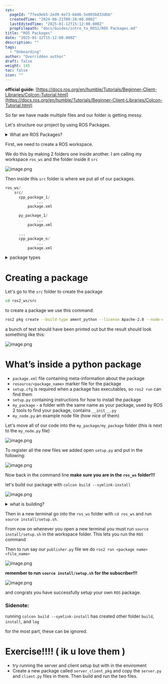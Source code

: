 ```yaml
---
sys:
  pageId: "7fea9eb5-2ed9-4e73-b6d6-5e093b833dbb"
  createdTime: "2024-08-21T00:28:00.000Z"
  lastEditedTime: "2025-01-12T15:12:00.000Z"
  propFilepath: "docs/Guides/intro_to_ROS2/ROS Packages.md"
title: "ROS Packages"
date: "2025-01-12T15:12:00.000Z"
description: ""
tags:
  - "Onboarding"
author: "Overridden author"
draft: false
weight: 145
toc: false
icon: ""
---
```


**official guide:** [https://docs.ros.org/en/humble/Tutorials/Beginner-Client-Libraries/Colcon-Tutorial.html](https://docs.ros.org/en/humble/Tutorials/Beginner-Client-Libraries/Colcon-Tutorial.html)

So far we have made multiple files and our folder is getting messy.

Let's structure our project by using ROS Packages.

<details>

<summary>What are ROS Packages?</summary>

ROS Packages are, as the name implies, packages of code that are highly sharable between ROS developers.

They consist of a folder, `package.xml` file, and source code

```python
      cpp_package_1/
		      ... imagine much code files here ..
          package.xml
```

</details>

First, we need to create a ROS workspace.

We do this by making 2 folders one inside another. I am calling my workspace `ros_ws` and the folder inside it `src`

![image.png](https://prod-files-secure.s3.us-west-2.amazonaws.com/d518164a-d88e-44d1-a4ee-3adb3bd8bce0/70706947-fd18-4537-a67b-e12946812d31/image.png?X-Amz-Algorithm=AWS4-HMAC-SHA256&X-Amz-Content-Sha256=UNSIGNED-PAYLOAD&X-Amz-Credential=ASIAZI2LB466V3KVXHZJ%2F20250604%2Fus-west-2%2Fs3%2Faws4_request&X-Amz-Date=20250604T220121Z&X-Amz-Expires=3600&X-Amz-Security-Token=IQoJb3JpZ2luX2VjEF0aCXVzLXdlc3QtMiJGMEQCIHnR6pChpEwGAgIMUsB%2FvdZR%2Ba%2FzyjtJh3Yd4wh8qpRIAiB3b1UgjPFbfJ4yY4LM9XifPSa1k4GpvFlBOGiaPeSIBSr%2FAwg1EAAaDDYzNzQyMzE4MzgwNSIMITaVFLEcKQVKbTzGKtwDxd28IdJ2SqFa4%2BGOacv7F%2FlJUKQSZTkICxVBzg%2FG%2FPgoRRnXj8snvqR2n36v75Vj1c%2FfMLW5bEchTA7qaXBauIA%2FXG2ROWDyeEBf2NxRd8su2ghSA8Ux67NUzDWlZT9hyUNm6K13KUfPOZ9u3Sh%2BP6NFvP3yKoeaie7HTsZF%2BLNp6e90GKhSknNRLf6FuOViI7e2BMXvLmPU5T%2FDHMDh%2FDviDQAiOqndjWZ2nm0zZJZuDxn0JJymvWPa7fNsZ4e%2FJiHfOncpYwP82Omrja%2FhqLYM%2FNgiojMsE9%2FwsSNDBddI3L%2BXVmJahr%2BZSjT9qep%2BuopTxcfXmWGTmlsYQFoj6kaKKIZqevVUtf9kQF02if6rdKPl9lAy1qb5mdOwYmpMwcghfA03f2QEOpi7bkkvqesDYNkW8NA7%2BauAsASn1na3P2OPZqb9jd7rvy6TvFQU2PlI0OAcBlyEyDQyEf3meEI%2BEZm%2F70OqbyVnryYoBz0BGAk1vC9KNkd30NQwXcuxW3jGjGfGVcFXI2hY78LpXFRxNhYq1EQLI5y%2FhghwhacV7b9AcwQ2GI9LnKD5Yu9vzoYoyjn4iUM%2FRgFNFvhGzunLpVc2R8X0W%2BmMivtkuGF%2Fvu5%2B%2Fty5CSlbOYcwqdWCwgY6pgHDEiMNu8Mre%2Fun6CrMjog%2F%2FLPRW2bCaNZfhP32xGAFksj%2BJDNSyiioN2ay9Ih3NZOklox1MKgxRzvvKvMrMBiaBV%2F4GnVDfTPO6OE8DrM%2BsuAyzNwuJkK%2FgN0ViWQ7KXfr83tBWC%2FxUxJQ7xooj2Jwu4vzIbzf05z4b5BERkJmDI3vvmwM9SzZsaU6yfI%2Fs2jUOBNowBWKzvVXCj2C0c5k0Nka1CK7&X-Amz-Signature=1d6dec50b788bcf73fc52a2021c2b4d2b82956625098f60eaf436c970b7dba0b&X-Amz-SignedHeaders=host&x-id=GetObject)

Then inside this `src` folder is where we put all of our packages.

```python
ros_ws/
    src/
      cpp_package_1/
		      ...
          package.xml

      py_package_1/
		      ...
          package.xml

      ...
      cpp_package_n/
		      ...
          package.xml

```

<details>

<summary>package types</summary>

packages can be either `C++` or python.

the intern file structure is different for each but for this guide we will stick to creating python packages

</details>

# Creating a package

Let's go to the `src` folder to create the package

```bash
cd ros2_ws/src
```

to create a package we use this command:

```bash
ros2 pkg create --build-type ament_python --license Apache-2.0 --node-name my_node my_package
```

a bunch of text should have been printed out but the result should look something like this:

![image.png](https://prod-files-secure.s3.us-west-2.amazonaws.com/d518164a-d88e-44d1-a4ee-3adb3bd8bce0/e6cf1e3f-8512-4a3e-b131-079f800bf3e8/image.png?X-Amz-Algorithm=AWS4-HMAC-SHA256&X-Amz-Content-Sha256=UNSIGNED-PAYLOAD&X-Amz-Credential=ASIAZI2LB466V3KVXHZJ%2F20250604%2Fus-west-2%2Fs3%2Faws4_request&X-Amz-Date=20250604T220121Z&X-Amz-Expires=3600&X-Amz-Security-Token=IQoJb3JpZ2luX2VjEF0aCXVzLXdlc3QtMiJGMEQCIHnR6pChpEwGAgIMUsB%2FvdZR%2Ba%2FzyjtJh3Yd4wh8qpRIAiB3b1UgjPFbfJ4yY4LM9XifPSa1k4GpvFlBOGiaPeSIBSr%2FAwg1EAAaDDYzNzQyMzE4MzgwNSIMITaVFLEcKQVKbTzGKtwDxd28IdJ2SqFa4%2BGOacv7F%2FlJUKQSZTkICxVBzg%2FG%2FPgoRRnXj8snvqR2n36v75Vj1c%2FfMLW5bEchTA7qaXBauIA%2FXG2ROWDyeEBf2NxRd8su2ghSA8Ux67NUzDWlZT9hyUNm6K13KUfPOZ9u3Sh%2BP6NFvP3yKoeaie7HTsZF%2BLNp6e90GKhSknNRLf6FuOViI7e2BMXvLmPU5T%2FDHMDh%2FDviDQAiOqndjWZ2nm0zZJZuDxn0JJymvWPa7fNsZ4e%2FJiHfOncpYwP82Omrja%2FhqLYM%2FNgiojMsE9%2FwsSNDBddI3L%2BXVmJahr%2BZSjT9qep%2BuopTxcfXmWGTmlsYQFoj6kaKKIZqevVUtf9kQF02if6rdKPl9lAy1qb5mdOwYmpMwcghfA03f2QEOpi7bkkvqesDYNkW8NA7%2BauAsASn1na3P2OPZqb9jd7rvy6TvFQU2PlI0OAcBlyEyDQyEf3meEI%2BEZm%2F70OqbyVnryYoBz0BGAk1vC9KNkd30NQwXcuxW3jGjGfGVcFXI2hY78LpXFRxNhYq1EQLI5y%2FhghwhacV7b9AcwQ2GI9LnKD5Yu9vzoYoyjn4iUM%2FRgFNFvhGzunLpVc2R8X0W%2BmMivtkuGF%2Fvu5%2B%2Fty5CSlbOYcwqdWCwgY6pgHDEiMNu8Mre%2Fun6CrMjog%2F%2FLPRW2bCaNZfhP32xGAFksj%2BJDNSyiioN2ay9Ih3NZOklox1MKgxRzvvKvMrMBiaBV%2F4GnVDfTPO6OE8DrM%2BsuAyzNwuJkK%2FgN0ViWQ7KXfr83tBWC%2FxUxJQ7xooj2Jwu4vzIbzf05z4b5BERkJmDI3vvmwM9SzZsaU6yfI%2Fs2jUOBNowBWKzvVXCj2C0c5k0Nka1CK7&X-Amz-Signature=ce086510c0629bf43b7f689a7cfecdf3d22ffbb8b79c21a9efcbc41788b9c1a6&X-Amz-SignedHeaders=host&x-id=GetObject)

# What’s inside a python package

- `package.xml` file containing meta-information about the package
- `resource/<package_name>` marker file for the package
- `setup.cfg` is required when a package has executables, so `ros2 run` can find them
- `setup.py` containing instructions for how to install the package
- `my_package` - a folder with the same name as your package, used by ROS 2 tools to find your package, contains `__init__.py`
- `my_node.py` an example node file (how nice of them)

Let's move all of our code into the `my_package/my_package` folder (this is next to the `my_node.py` file)

![image.png](https://prod-files-secure.s3.us-west-2.amazonaws.com/d518164a-d88e-44d1-a4ee-3adb3bd8bce0/9ce58f11-0da9-4d3e-b86d-506a9685d378/image.png?X-Amz-Algorithm=AWS4-HMAC-SHA256&X-Amz-Content-Sha256=UNSIGNED-PAYLOAD&X-Amz-Credential=ASIAZI2LB466V3KVXHZJ%2F20250604%2Fus-west-2%2Fs3%2Faws4_request&X-Amz-Date=20250604T220121Z&X-Amz-Expires=3600&X-Amz-Security-Token=IQoJb3JpZ2luX2VjEF0aCXVzLXdlc3QtMiJGMEQCIHnR6pChpEwGAgIMUsB%2FvdZR%2Ba%2FzyjtJh3Yd4wh8qpRIAiB3b1UgjPFbfJ4yY4LM9XifPSa1k4GpvFlBOGiaPeSIBSr%2FAwg1EAAaDDYzNzQyMzE4MzgwNSIMITaVFLEcKQVKbTzGKtwDxd28IdJ2SqFa4%2BGOacv7F%2FlJUKQSZTkICxVBzg%2FG%2FPgoRRnXj8snvqR2n36v75Vj1c%2FfMLW5bEchTA7qaXBauIA%2FXG2ROWDyeEBf2NxRd8su2ghSA8Ux67NUzDWlZT9hyUNm6K13KUfPOZ9u3Sh%2BP6NFvP3yKoeaie7HTsZF%2BLNp6e90GKhSknNRLf6FuOViI7e2BMXvLmPU5T%2FDHMDh%2FDviDQAiOqndjWZ2nm0zZJZuDxn0JJymvWPa7fNsZ4e%2FJiHfOncpYwP82Omrja%2FhqLYM%2FNgiojMsE9%2FwsSNDBddI3L%2BXVmJahr%2BZSjT9qep%2BuopTxcfXmWGTmlsYQFoj6kaKKIZqevVUtf9kQF02if6rdKPl9lAy1qb5mdOwYmpMwcghfA03f2QEOpi7bkkvqesDYNkW8NA7%2BauAsASn1na3P2OPZqb9jd7rvy6TvFQU2PlI0OAcBlyEyDQyEf3meEI%2BEZm%2F70OqbyVnryYoBz0BGAk1vC9KNkd30NQwXcuxW3jGjGfGVcFXI2hY78LpXFRxNhYq1EQLI5y%2FhghwhacV7b9AcwQ2GI9LnKD5Yu9vzoYoyjn4iUM%2FRgFNFvhGzunLpVc2R8X0W%2BmMivtkuGF%2Fvu5%2B%2Fty5CSlbOYcwqdWCwgY6pgHDEiMNu8Mre%2Fun6CrMjog%2F%2FLPRW2bCaNZfhP32xGAFksj%2BJDNSyiioN2ay9Ih3NZOklox1MKgxRzvvKvMrMBiaBV%2F4GnVDfTPO6OE8DrM%2BsuAyzNwuJkK%2FgN0ViWQ7KXfr83tBWC%2FxUxJQ7xooj2Jwu4vzIbzf05z4b5BERkJmDI3vvmwM9SzZsaU6yfI%2Fs2jUOBNowBWKzvVXCj2C0c5k0Nka1CK7&X-Amz-Signature=e7349deb6de9b2165c543cc5533006cc373a9b4258b24bdb4b1642a45ba3de32&X-Amz-SignedHeaders=host&x-id=GetObject)

To register all the new files we added open `setup.py` and put in the following:

![image.png](https://prod-files-secure.s3.us-west-2.amazonaws.com/d518164a-d88e-44d1-a4ee-3adb3bd8bce0/1cd7c262-4cae-4496-9d75-c178537d24a2/image.png?X-Amz-Algorithm=AWS4-HMAC-SHA256&X-Amz-Content-Sha256=UNSIGNED-PAYLOAD&X-Amz-Credential=ASIAZI2LB466V3KVXHZJ%2F20250604%2Fus-west-2%2Fs3%2Faws4_request&X-Amz-Date=20250604T220121Z&X-Amz-Expires=3600&X-Amz-Security-Token=IQoJb3JpZ2luX2VjEF0aCXVzLXdlc3QtMiJGMEQCIHnR6pChpEwGAgIMUsB%2FvdZR%2Ba%2FzyjtJh3Yd4wh8qpRIAiB3b1UgjPFbfJ4yY4LM9XifPSa1k4GpvFlBOGiaPeSIBSr%2FAwg1EAAaDDYzNzQyMzE4MzgwNSIMITaVFLEcKQVKbTzGKtwDxd28IdJ2SqFa4%2BGOacv7F%2FlJUKQSZTkICxVBzg%2FG%2FPgoRRnXj8snvqR2n36v75Vj1c%2FfMLW5bEchTA7qaXBauIA%2FXG2ROWDyeEBf2NxRd8su2ghSA8Ux67NUzDWlZT9hyUNm6K13KUfPOZ9u3Sh%2BP6NFvP3yKoeaie7HTsZF%2BLNp6e90GKhSknNRLf6FuOViI7e2BMXvLmPU5T%2FDHMDh%2FDviDQAiOqndjWZ2nm0zZJZuDxn0JJymvWPa7fNsZ4e%2FJiHfOncpYwP82Omrja%2FhqLYM%2FNgiojMsE9%2FwsSNDBddI3L%2BXVmJahr%2BZSjT9qep%2BuopTxcfXmWGTmlsYQFoj6kaKKIZqevVUtf9kQF02if6rdKPl9lAy1qb5mdOwYmpMwcghfA03f2QEOpi7bkkvqesDYNkW8NA7%2BauAsASn1na3P2OPZqb9jd7rvy6TvFQU2PlI0OAcBlyEyDQyEf3meEI%2BEZm%2F70OqbyVnryYoBz0BGAk1vC9KNkd30NQwXcuxW3jGjGfGVcFXI2hY78LpXFRxNhYq1EQLI5y%2FhghwhacV7b9AcwQ2GI9LnKD5Yu9vzoYoyjn4iUM%2FRgFNFvhGzunLpVc2R8X0W%2BmMivtkuGF%2Fvu5%2B%2Fty5CSlbOYcwqdWCwgY6pgHDEiMNu8Mre%2Fun6CrMjog%2F%2FLPRW2bCaNZfhP32xGAFksj%2BJDNSyiioN2ay9Ih3NZOklox1MKgxRzvvKvMrMBiaBV%2F4GnVDfTPO6OE8DrM%2BsuAyzNwuJkK%2FgN0ViWQ7KXfr83tBWC%2FxUxJQ7xooj2Jwu4vzIbzf05z4b5BERkJmDI3vvmwM9SzZsaU6yfI%2Fs2jUOBNowBWKzvVXCj2C0c5k0Nka1CK7&X-Amz-Signature=dd1fcb73fc4fe153fd27c7e0173792d8f1f03f9065981e969d949cdec619ea71&X-Amz-SignedHeaders=host&x-id=GetObject)

Now back in the command line **make sure you are in the** **`ros_ws`** **folder!!!**

let's build our package with `colcon build --symlink-install`

![image.png](https://prod-files-secure.s3.us-west-2.amazonaws.com/d518164a-d88e-44d1-a4ee-3adb3bd8bce0/2f2a0d27-b173-48fd-b189-5f5c0ce65619/image.png?X-Amz-Algorithm=AWS4-HMAC-SHA256&X-Amz-Content-Sha256=UNSIGNED-PAYLOAD&X-Amz-Credential=ASIAZI2LB466V3KVXHZJ%2F20250604%2Fus-west-2%2Fs3%2Faws4_request&X-Amz-Date=20250604T220121Z&X-Amz-Expires=3600&X-Amz-Security-Token=IQoJb3JpZ2luX2VjEF0aCXVzLXdlc3QtMiJGMEQCIHnR6pChpEwGAgIMUsB%2FvdZR%2Ba%2FzyjtJh3Yd4wh8qpRIAiB3b1UgjPFbfJ4yY4LM9XifPSa1k4GpvFlBOGiaPeSIBSr%2FAwg1EAAaDDYzNzQyMzE4MzgwNSIMITaVFLEcKQVKbTzGKtwDxd28IdJ2SqFa4%2BGOacv7F%2FlJUKQSZTkICxVBzg%2FG%2FPgoRRnXj8snvqR2n36v75Vj1c%2FfMLW5bEchTA7qaXBauIA%2FXG2ROWDyeEBf2NxRd8su2ghSA8Ux67NUzDWlZT9hyUNm6K13KUfPOZ9u3Sh%2BP6NFvP3yKoeaie7HTsZF%2BLNp6e90GKhSknNRLf6FuOViI7e2BMXvLmPU5T%2FDHMDh%2FDviDQAiOqndjWZ2nm0zZJZuDxn0JJymvWPa7fNsZ4e%2FJiHfOncpYwP82Omrja%2FhqLYM%2FNgiojMsE9%2FwsSNDBddI3L%2BXVmJahr%2BZSjT9qep%2BuopTxcfXmWGTmlsYQFoj6kaKKIZqevVUtf9kQF02if6rdKPl9lAy1qb5mdOwYmpMwcghfA03f2QEOpi7bkkvqesDYNkW8NA7%2BauAsASn1na3P2OPZqb9jd7rvy6TvFQU2PlI0OAcBlyEyDQyEf3meEI%2BEZm%2F70OqbyVnryYoBz0BGAk1vC9KNkd30NQwXcuxW3jGjGfGVcFXI2hY78LpXFRxNhYq1EQLI5y%2FhghwhacV7b9AcwQ2GI9LnKD5Yu9vzoYoyjn4iUM%2FRgFNFvhGzunLpVc2R8X0W%2BmMivtkuGF%2Fvu5%2B%2Fty5CSlbOYcwqdWCwgY6pgHDEiMNu8Mre%2Fun6CrMjog%2F%2FLPRW2bCaNZfhP32xGAFksj%2BJDNSyiioN2ay9Ih3NZOklox1MKgxRzvvKvMrMBiaBV%2F4GnVDfTPO6OE8DrM%2BsuAyzNwuJkK%2FgN0ViWQ7KXfr83tBWC%2FxUxJQ7xooj2Jwu4vzIbzf05z4b5BERkJmDI3vvmwM9SzZsaU6yfI%2Fs2jUOBNowBWKzvVXCj2C0c5k0Nka1CK7&X-Amz-Signature=aa5e71c2ba05a8a66f706824acd05b799100efdd1006d8090695e6d400d01fec&X-Amz-SignedHeaders=host&x-id=GetObject)

<details>

<summary>what is building?</summary>

if you are a CS major at Rose-Hulman you will learn the answer to this in CSSE132

but TLDR; is it combines all the code files into one program that can be run easily 

</details>

Then in a new terminal go into the `ros_ws` folder with `cd ros_ws` and run `source install/setup.sh`. 

From now on whenever you open a new terminal you must run `source install/setup.sh` in the workspace folder. This lets you run the `ROS` command

Then to run say our `publisher.py` file we do `ros2 run <package name> <file_name>`

![image.png](https://prod-files-secure.s3.us-west-2.amazonaws.com/d518164a-d88e-44d1-a4ee-3adb3bd8bce0/4f4b1219-3a44-4632-aa0a-ce3471699f59/image.png?X-Amz-Algorithm=AWS4-HMAC-SHA256&X-Amz-Content-Sha256=UNSIGNED-PAYLOAD&X-Amz-Credential=ASIAZI2LB466V3KVXHZJ%2F20250604%2Fus-west-2%2Fs3%2Faws4_request&X-Amz-Date=20250604T220121Z&X-Amz-Expires=3600&X-Amz-Security-Token=IQoJb3JpZ2luX2VjEF0aCXVzLXdlc3QtMiJGMEQCIHnR6pChpEwGAgIMUsB%2FvdZR%2Ba%2FzyjtJh3Yd4wh8qpRIAiB3b1UgjPFbfJ4yY4LM9XifPSa1k4GpvFlBOGiaPeSIBSr%2FAwg1EAAaDDYzNzQyMzE4MzgwNSIMITaVFLEcKQVKbTzGKtwDxd28IdJ2SqFa4%2BGOacv7F%2FlJUKQSZTkICxVBzg%2FG%2FPgoRRnXj8snvqR2n36v75Vj1c%2FfMLW5bEchTA7qaXBauIA%2FXG2ROWDyeEBf2NxRd8su2ghSA8Ux67NUzDWlZT9hyUNm6K13KUfPOZ9u3Sh%2BP6NFvP3yKoeaie7HTsZF%2BLNp6e90GKhSknNRLf6FuOViI7e2BMXvLmPU5T%2FDHMDh%2FDviDQAiOqndjWZ2nm0zZJZuDxn0JJymvWPa7fNsZ4e%2FJiHfOncpYwP82Omrja%2FhqLYM%2FNgiojMsE9%2FwsSNDBddI3L%2BXVmJahr%2BZSjT9qep%2BuopTxcfXmWGTmlsYQFoj6kaKKIZqevVUtf9kQF02if6rdKPl9lAy1qb5mdOwYmpMwcghfA03f2QEOpi7bkkvqesDYNkW8NA7%2BauAsASn1na3P2OPZqb9jd7rvy6TvFQU2PlI0OAcBlyEyDQyEf3meEI%2BEZm%2F70OqbyVnryYoBz0BGAk1vC9KNkd30NQwXcuxW3jGjGfGVcFXI2hY78LpXFRxNhYq1EQLI5y%2FhghwhacV7b9AcwQ2GI9LnKD5Yu9vzoYoyjn4iUM%2FRgFNFvhGzunLpVc2R8X0W%2BmMivtkuGF%2Fvu5%2B%2Fty5CSlbOYcwqdWCwgY6pgHDEiMNu8Mre%2Fun6CrMjog%2F%2FLPRW2bCaNZfhP32xGAFksj%2BJDNSyiioN2ay9Ih3NZOklox1MKgxRzvvKvMrMBiaBV%2F4GnVDfTPO6OE8DrM%2BsuAyzNwuJkK%2FgN0ViWQ7KXfr83tBWC%2FxUxJQ7xooj2Jwu4vzIbzf05z4b5BERkJmDI3vvmwM9SzZsaU6yfI%2Fs2jUOBNowBWKzvVXCj2C0c5k0Nka1CK7&X-Amz-Signature=c8186b8268dc62443268571ad1bf0f769088e10fa35b61ce8f9e00c8e89e8aad&X-Amz-SignedHeaders=host&x-id=GetObject)

**remember to run** **`source install/setup.sh`** **for the subscriber!!!**

![image.png](https://prod-files-secure.s3.us-west-2.amazonaws.com/d518164a-d88e-44d1-a4ee-3adb3bd8bce0/02121119-dad4-49ec-8356-c956108b4243/image.png?X-Amz-Algorithm=AWS4-HMAC-SHA256&X-Amz-Content-Sha256=UNSIGNED-PAYLOAD&X-Amz-Credential=ASIAZI2LB466V3KVXHZJ%2F20250604%2Fus-west-2%2Fs3%2Faws4_request&X-Amz-Date=20250604T220121Z&X-Amz-Expires=3600&X-Amz-Security-Token=IQoJb3JpZ2luX2VjEF0aCXVzLXdlc3QtMiJGMEQCIHnR6pChpEwGAgIMUsB%2FvdZR%2Ba%2FzyjtJh3Yd4wh8qpRIAiB3b1UgjPFbfJ4yY4LM9XifPSa1k4GpvFlBOGiaPeSIBSr%2FAwg1EAAaDDYzNzQyMzE4MzgwNSIMITaVFLEcKQVKbTzGKtwDxd28IdJ2SqFa4%2BGOacv7F%2FlJUKQSZTkICxVBzg%2FG%2FPgoRRnXj8snvqR2n36v75Vj1c%2FfMLW5bEchTA7qaXBauIA%2FXG2ROWDyeEBf2NxRd8su2ghSA8Ux67NUzDWlZT9hyUNm6K13KUfPOZ9u3Sh%2BP6NFvP3yKoeaie7HTsZF%2BLNp6e90GKhSknNRLf6FuOViI7e2BMXvLmPU5T%2FDHMDh%2FDviDQAiOqndjWZ2nm0zZJZuDxn0JJymvWPa7fNsZ4e%2FJiHfOncpYwP82Omrja%2FhqLYM%2FNgiojMsE9%2FwsSNDBddI3L%2BXVmJahr%2BZSjT9qep%2BuopTxcfXmWGTmlsYQFoj6kaKKIZqevVUtf9kQF02if6rdKPl9lAy1qb5mdOwYmpMwcghfA03f2QEOpi7bkkvqesDYNkW8NA7%2BauAsASn1na3P2OPZqb9jd7rvy6TvFQU2PlI0OAcBlyEyDQyEf3meEI%2BEZm%2F70OqbyVnryYoBz0BGAk1vC9KNkd30NQwXcuxW3jGjGfGVcFXI2hY78LpXFRxNhYq1EQLI5y%2FhghwhacV7b9AcwQ2GI9LnKD5Yu9vzoYoyjn4iUM%2FRgFNFvhGzunLpVc2R8X0W%2BmMivtkuGF%2Fvu5%2B%2Fty5CSlbOYcwqdWCwgY6pgHDEiMNu8Mre%2Fun6CrMjog%2F%2FLPRW2bCaNZfhP32xGAFksj%2BJDNSyiioN2ay9Ih3NZOklox1MKgxRzvvKvMrMBiaBV%2F4GnVDfTPO6OE8DrM%2BsuAyzNwuJkK%2FgN0ViWQ7KXfr83tBWC%2FxUxJQ7xooj2Jwu4vzIbzf05z4b5BERkJmDI3vvmwM9SzZsaU6yfI%2Fs2jUOBNowBWKzvVXCj2C0c5k0Nka1CK7&X-Amz-Signature=b1986e4614d626611c4e5f6a6e20c65739031435611e05db682ca199643bf43d&X-Amz-SignedHeaders=host&x-id=GetObject)

and congrats you have successfully setup your own `ROS` package.

### Sidenote:

running `colcon build --symlink-install` has created other folder `build`, `install`, and `log`

for the most part, these can be ignored.

# Exercise!!!! ( ik u love them )

- try running the server and client setup but with in the enviroment
- Create a new package called `server_client_pkg` and copy the `server.py` and `client.py` files in there. Then build and run the two files.
